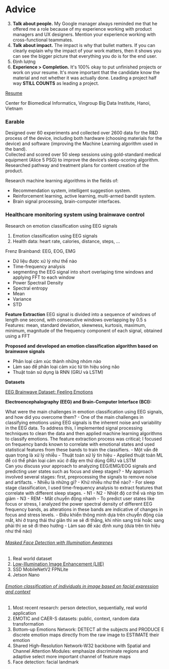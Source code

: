 # Advice

3. **Talk about people.** My Google manager always reminded me that he offered me a role because of my experience working with product managers and UX designers. Mention your experience working with cross-functional teammates.
4. **Talk about impact.** The impact is why that bullet matters. If you can clearly explain why the impact of your work matters, then it shows you can see the bigger picture that everything you do is for the end user.
5. Định lượng
6. **Experience > Completion.** It's 100% okay to put unfinished projects or work on your resume. It's more important that the candidate know the material and not whether it was actually done. Leading a project half way **STILL COUNTS** as leading a project.

[Resume](https://www.overleaf.com/project/662216c1aaa7879b26c4e7af)

Center for Biomedical Informatics, Vingroup Big Data Institute, Hanoi, Vietnam
### Earable

Designed over 60 experiments and collected over 2600 data for the R&D process of the device, including both hardware (choosing materials for the device) and software (improving the Machine Learning algorithm used in the band).  
Collected and scored over 50 sleep sessions using gold-standard medical equipment (Alice 5 PSG) to improve the device’s sleep-scoring algorithm.  
Researched pathway and treatment plans for content creation of the product.

Research machine learning algorithms in the fields of:  
- Recommendation system, intelligent suggestion system.  
- Reinforcement learning, active learning, multi-armed bandit system.  
- Brain signal processing, brain-computer interfaces.

### Healthcare monitoring system using brainwave control

Research on emotion classification using EEG signals
1. Emotion classification using EEG signals
2. Health data: heart rate, calories, distance, steps, ...

Frenz Brainband: EEG, EOG, EMG

- Dữ liệu được xử lý như thế nào
- Time-frequency analysis
- segmenting the EEG signal into short overlaping time windows and applying FFT to each window
- Power Spectrail Density
- Spectral entropy
- Mean
- Variance
- STD

**Feature Extraction**
EEG signal is divided into a sequence of windows of length one second, with consecutive windows overlapping by 0.5 s
Features: mean, standard deviation, skewness, kurtosis, maximum, minimum, magnitude of the frequency component of each signal, obtained using a FFT

**Proposed and developed an emotion classification algorithm based on brainwave signals**
- Phân loại cảm xúc thành những nhóm nào
- Làm sao để phân loại cảm xúc từ tín hiệu sóng não
- Thuật toán sử dụng là RNN (GRU và LSTM)

**Datasets**

[EEG Brainwave Dataset: Feeling Emotions](https://www.kaggle.com/datasets/birdy654/eeg-brainwave-dataset-feeling-emotions)

**Electroencephalography (EEG) and Brain-Computer Interface (BCI):**

What were the main challenges in emotion classification using EEG signals, and how did you overcome them?
	- One of the main challenges in classifying emotions using EEG signals is the inherent noise and variability in the EEG data. To address this, I implemented signal processing techniques to clean the data and then applied machine learning algorithms to classify emotions. The feature extraction process was critical; I focused on frequency bands known to correlate with emotional states and used statistical features from these bands to train the classifiers.
	- Một vấn đê quan trọng là xử lý nhiễu
	- Thuật toán xử lý tín hiệu 
	- Applied thuật toán ML để có thể phân loại cảm xúc ở đây em thử dùng GRU và LSTM  
Can you discuss your approach to analyzing EEG/EMG/EOG signals and predicting user states such as focus and sleep stages?
    - My approach involved several stages: first, preprocessing the signals to remove noise and artifacts. 
    - Nhiễu là những gì?
    - Khử nhiễu như thế nào?
    - For sleep stage classification, I used time-frequency analysis to extract features that correlate with different sleep stages. 
    - N1
    - N2
    - Nhiệt độ cơ thể và nhịp tim giảm
    - N3
    - REM
    - Mắt chuyển động nhanh
    - To predict user states like focus or stress, I analyzed the power spectral density of different EEG frequency bands, as alterations in these bands are indicative of changes in focus and stress levels.
    - Điều khiển thông minh dựa trên chuyển động của mắt, khi ở trạng thái thư giãn thì xe sẽ đi thẳng, khi nhìn sang trái hoăc sang phải thì xe sẽ đi theo hướng
    - Làm sao để xác định xung (dưa trên tín hiệu như thế nào)
###### [Masked Face Detection with Illumination Awarenes](https://eprints.uet.vnu.edu.vn/eprints/id/eprint/4775/1/2022_ISMICT_arxiv%20version.pdf)

1. Real world dataset
2. [Low-Illumination Image Enhancement (LIIE)](https://sci-hub.se/downloads/2021-05-28/243e/wang2020.pdf)
3. SSD MobileNetV2 FPNLite
4. Jetson Nano

###### [Emotion classification of individuals in image based on facial expression and context](https://ujm.hal.science/ujm-04194014v1/document)

1. Most recent research: person detection, sequentially, real world application
2. EMOTIC and CAER-S datasets: public, context, random data transformation
3. Bottom-up Emotions Network: DETECT all the subjects and PRODUCE E discrete emotion maps directly from the raw image to ESTIMATE their emotion
4. Shared High-Resolution Network-W32 backbone with Spatial and Channel Attention Modules: emphasize discriminate regions and adaptive select more important channel of feature maps
5. Face detection: facial landmark